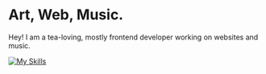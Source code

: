# Art, Web, Music.

Hey! I am a tea-loving, mostly frontend developer working on websites and music.

[![My Skills](https://skillicons.dev/icons?i=js,html,css,blender,bootstrap,ps,md,nodejs,pr,visualstudio,vscode,wordpress)](https://skillicons.dev)
